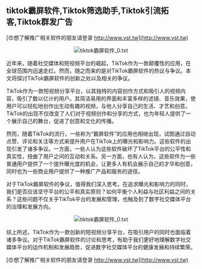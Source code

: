 ## **tiktok霸屏软件,Tiktok筛选助手,Tiktok引流拓客,Tiktok群发广告**

[😍想了解推广相关软件的朋友请登录 http://www.vst.tw](http://www.vst.tw)

 <center><img src="https://vst.tw/MP4/tuiguang/png/7.png" alt="tiktok霸屏软件_0.txt"></center>

近年来，随着社交媒体和短视频平台的崛起，TikTok作为一款颠覆性的应用，在全球范围内迅速走红。然而，随之而来的是对TikTok霸屏软件的热议与争议。本文将探讨TikTok霸屏软件的创新之处以及相关的争议。

TikTok作为一款短视频分享平台，以其独特的内容创作方式和吸引人的视频内容，吸引了数以亿计的用户。其简洁易用的界面和丰富多样的滤镜、音乐效果，使用户可以轻松地创作出生动有趣的视频，与他人分享自己的生活、才艺和创意。TikTok的出现不仅改变了人们对于视频创作和分享的方式，也为年轻人提供了一个展示自己的舞台，促进了创意和文化的传播。

然而，随着TikTok的流行，一些称为“霸屏软件”的应用也相继出现，试图通过自动点赞、评论和关注等方式来提升用户在TikTok上的曝光和影响力。这些软件的出现引发了诸多争议。一方面，一些人认为这些软件破坏了TikTok平台的公平性和真实性，扭曲了用户之间的互动和关系。另一方面，也有人认为，这些软件为一些普通用户提供了一个提升曝光度的机会，让更多人有机会展示自己的才华和创意，同时也为一些商业用户提供了一种推广产品和服务的途径。

对于TikTok霸屏软件的争议，值得我们深入思考。在追求曝光和影响力的同时，我们是否应该坚守平台的公平和真实原则？如何平衡个人利益与社区利益之间的关系？这些问题不仅关乎TikTok平台的发展和管理，也触及到了数字社交媒体平台的治理和发展方向。

 <center><img src="https://vst.tw/MP4/tuiguang/png/5.png" alt="tiktok霸屏软件_0.txt"></center>

综上所述，TikTok作为一款创新的短视频分享平台，在吸引用户的同时也面临着诸多争议。对于TikTok霸屏软件的讨论和思考，有助于我们更好地理解数字社交媒体平台的运作机制和发展趋势，促进数字社交媒体平台的健康发展和持续繁荣。

[😍想了解推广相关软件的朋友请登录 http://www.vst.tw](http://www.vst.tw)



